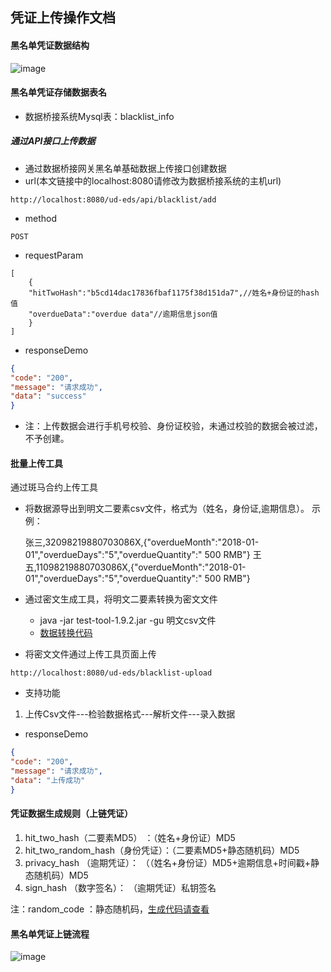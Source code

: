 ## 凭证上传操作文档

#### 黑名单凭证数据结构
![image](https://github.com/unitedata-org-public/UD-Release/blob/master/ud-eds/1.8.2/images/blacklist.png)

#### 黑名单凭证存储数据表名
* 数据桥接系统Mysql表：blacklist_info

##### 通过API接口上传数据
* 通过数据桥接网关黑名单基础数据上传接口创建数据
* url(本文链接中的localhost:8080请修改为数据桥接系统的主机url)
```
http://localhost:8080/ud-eds/api/blacklist/add
```
* method

```
POST
```
* requestParam

```
[
    {
    "hitTwoHash":"b5cd14dac17836fbaf1175f38d151da7",//姓名+身份证的hash值
    "overdueData":"overdue data"//逾期信息json值       
    }
]
```
* responseDemo

```json
{
"code": "200",
"message": "请求成功",
"data": "success"
}
```

* 注：上传数据会进行手机号校验、身份证校验，未通过校验的数据会被过滤，不予创建。

#### 批量上传工具
通过斑马合约上传工具
* 将数据源导出到明文二要素csv文件，格式为（姓名，身份证,逾期信息）。 示例：

    张三,32098219880703086X,{"overdueMonth":"2018-01-01","overdueDays":"5","overdueQuantity":" 500 RMB"}
    王五,11098219880703086X,{"overdueMonth":"2018-01-01","overdueDays":"5","overdueQuantity":" 500 RMB"}

* 通过密文生成工具，将明文二要素转换为密文文件
	* java -jar test-tool-1.9.2.jar -gu 明文csv文件
    * [数据转换代码](https://github.com/unitedata-org-public/ud-test-tool/blob/master/src/main/java/org/unitedata/consumer/Main.java#L227)
* 将密文文件通过上传工具页面上传
```
http://localhost:8080/ud-eds/blacklist-upload
```
* 支持功能

1. 上传Csv文件---检验数据格式---解析文件---录入数据

* responseDemo

```json
{
"code": "200",
"message": "请求成功",
"data": "上传成功"
}
```

#### 凭证数据生成规则（上链凭证）
1. hit_two_hash（二要素MD5） ：（姓名+身份证）MD5
2. hit_two_random_hash（身份凭证）：（二要素MD5+静态随机码）MD5
3. privacy_hash （逾期凭证）： （（姓名+身份证）MD5+逾期信息+时间戳+静态随机码）MD5 
4. sign_hash （数字签名）： （逾期凭证）私钥签名

注：random_code ：静态随机码，[生成代码请查看](https://github.com/unitedata-org-public/ud-test-tool/blob/master/src/main/java/org/unitedata/consumer/Main.java#L231)

#### 黑名单凭证上链流程
![image](https://github.com/unitedata-org-public/UD-Release/blob/master/ud-eds/1.8.3/images/proof.png)


